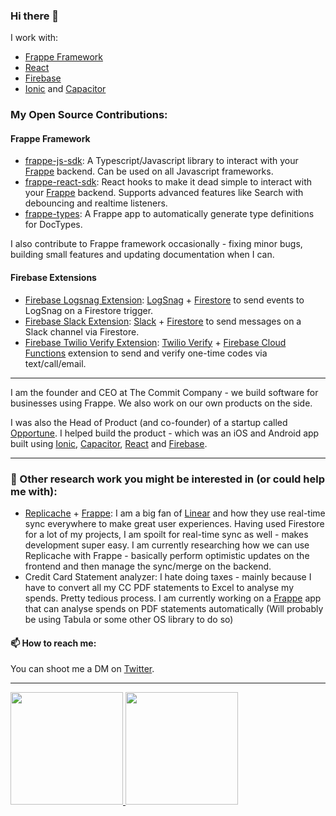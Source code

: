 ### Hi there 👋

I work with:

- [Frappe Framework](https://frappeframework.com)
- [React](https://reactjs.org)
- [Firebase](https://firebase.google.com)
- [Ionic](https://ionicframework.com) and [Capacitor](https://capacitorjs.com)

### My Open Source Contributions:


#### Frappe Framework

- [frappe-js-sdk](https://github.com/nikkothari22/frappe-js-sdk): A Typescript/Javascript library to interact with your [Frappe](https://frappeframework.com) backend. Can be used on all Javascript frameworks.
- [frappe-react-sdk](https://github.com/nikkothari22/frappe-react-sdk): React hooks to make it dead simple to interact with your [Frappe](https://frappeframework.com) backend. Supports advanced features like Search with debouncing and realtime listeners.
- [frappe-types](https://github.com/nikkothari22/frappe-types): A Frappe app to automatically generate type definitions for DocTypes.

I also contribute to Frappe framework occasionally - fixing minor bugs, building small features and updating documentation when I can.


#### Firebase Extensions

- [Firebase Logsnag Extension](https://github.com/nikkothari22/firebase-logsnag-extension): [LogSnag](https://logsnag.com) + [Firestore](https://firebase.google.com/products/firestore) to send events to LogSnag on a Firestore trigger.
- [Firebase Slack Extension](https://github.com/nikkothari22/firebase-slack-extension): [Slack](https://slack.com) + [Firestore](https://firebase.google.com/products/firestore) to send messages on a Slack channel via Firestore.
- [Firebase Twilio Verify Extension](https://github.com/nikkothari22/firebase-twilio-verify-extension): [Twilio Verify](https://www.twilio.com/verify) + [Firebase Cloud Functions](https://firebase.google.com/products/functions) extension to send and verify one-time codes via text/call/email.

<hr/>

I am the founder and CEO at The Commit Company - we build software for businesses using Frappe. We also work on our own products on the side.

I was also the Head of Product (and co-founder) of a startup called [Opportune](https://opportune.co.in). I helped build the product - which was an iOS and Android app built using [Ionic](https://ionicframework.com), [Capacitor](https://capacitorjs.com), [React](https://reactjs.org) and [Firebase](https://firebase.google.com).

<hr/>

### 🚀  Other research work you might be interested in (or could help me with):

- [Replicache](https://replicache.dev) + [Frappe](https://frappeframework.com): I am a big fan of [Linear](https://linear.app) and how they use real-time sync everywhere to make great user experiences. Having used Firestore for a lot of my projects, I am spoilt for real-time sync as well - makes development super easy. I am currently researching how we can use Replicache with Frappe - basically perform optimistic updates on the frontend and then manage the sync/merge on the backend.
- Credit Card Statement analyzer: I hate doing taxes - mainly because I have to convert all my CC PDF statements to Excel to analyse my spends. Pretty tedious process. I am currently working on a [Frappe](https://frappeframework.com) app that can analyse spends on PDF statements automatically (Will probably be using Tabula or some other OS library to do so)


#### 📫 How to reach me:

You can shoot me a DM on [Twitter](https://twitter.com/nik_kothari22).

<hr/>

<a href="https://github.com/nikkothari22">
  <img height="180em" src="https://github-readme-stats.vercel.app/api?username=nikkothari22&theme=dark&show_icons=true" />
  <img height="180em" src="https://github-readme-stats.vercel.app/api/top-langs/?username=nikkothari22&theme=dark&layout=compact" />
</a>
<!--
**nikkothari22/nikkothari22** is a ✨ _special_ ✨ repository because its `README.md` (this file) appears on your GitHub profile.

Here are some ideas to get you started:

- 🔭 I’m currently working on ...
- 🌱 I’m currently learning ...
- 👯 I’m looking to collaborate on ...
- 🤔 I’m looking for help with ...
- 💬 Ask me about ...
- 📫 How to reach me: ...
- 😄 Pronouns: ...
- ⚡ Fun fact: ...
-->
